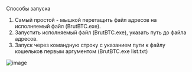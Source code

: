 Способы запуска
1. Самый простой - мышкой перетащить файл адресов на исполняемый файл (BrutBTC.exe).
2. Запустить исполняемый файл (BrutBTC.exe), указать путь до файла адресов.
3. Запуск через командную строку с указанием пути к файлу кошельков первым аргументом (BrutBTC.exe list.txt)

![image](https://user-images.githubusercontent.com/52400408/133703000-6a08f099-d91a-4ed2-8ffb-5f86f15d2690.png)
